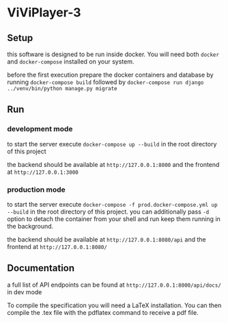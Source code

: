 # ViViPlayer-3

## Setup

this software is designed to be run inside docker. You will need both `docker` and `docker-compose` installed on your system.

before the first execution prepare the docker containers and database by running `docker-compose build` followed by `docker-compose run django ../venv/bin/python manage.py migrate`

## Run

### development mode
to start the server execute  `docker-compose up --build` in the root directory of this project

the backend should be available at `http://127.0.0.1:8000` and the frontend at `http://127.0.0.1:3000`

### production mode

to start the server execute  `docker-compose -f prod.docker-compose.yml up --build` in the root directory of this project. you can additionally pass `-d` option to detach the container from your shell and run keep them running in the background. 

the backend should be available at `http://127.0.0.1:8080/api` and the frontend at `http://127.0.0.1:8080/`


## Documentation

a full list of API endpoints can be found at `http://127.0.0.1:8000/api/docs/` in dev mode

To compile the specification you will need a LaTeX installation. You can then compile the .tex file with the pdflatex command to receive a pdf file.